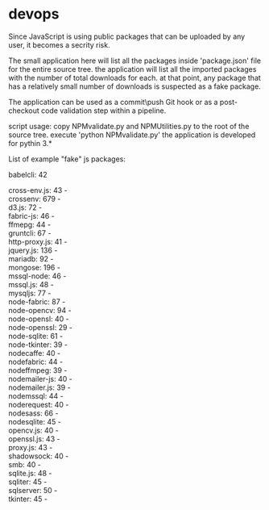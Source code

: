 # devops

Since JavaScript is using public packages that can be uploaded by any user, it becomes a secrity risk.

The small application here will list all the packages inside 'package.json' file for the entire source tree.
the application will list all the imported packages with the number of total downloads for each. 
at that point, any package that has a relatively small number of downloads is suspected as a fake package.

The application can be used as a commit\push Git hook or as a post-checkout code validation step within a pipeline.

script usage: copy NPMvalidate.py and NPMUtilities.py to the root of the source tree.
execute  'python NPMvalidate.py'
the application is developed for pythin 3.*



List of example "fake" js packages:

babelcli: 42

cross-env.js: 43   -    
crossenv: 679   -    
d3.js: 72   -    
fabric-js: 46   -    
ffmepg: 44   -    
gruntcli: 67   -    
http-proxy.js: 41   -    
jquery.js: 136   -    
mariadb: 92   -    
mongose: 196   -    
mssql-node: 46   -    
mssql.js: 48   -    
mysqljs: 77   -    
node-fabric: 87   -    
node-opencv: 94   -    
node-opensl: 40   -    
node-openssl: 29   -    
node-sqlite: 61   -    
node-tkinter: 39   -    
nodecaffe: 40   -    
nodefabric: 44   -    
nodeffmpeg: 39   -    
nodemailer-js: 40   -    
nodemailer.js: 39   -    
nodemssql: 44   -    
noderequest: 40   -    
nodesass: 66   -    
nodesqlite: 45   -    
opencv.js: 40   -    
openssl.js: 43   -    
proxy.js: 43   -    
shadowsock: 40   -    
smb: 40   -    
sqlite.js: 48   -    
sqliter: 45   -    
sqlserver: 50   -    
tkinter: 45   -  
